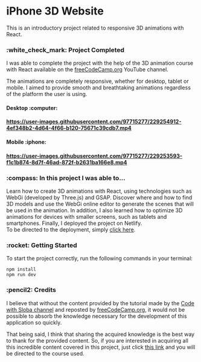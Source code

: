# iPhone 3D Website
This is an introductory project related to responsive 3D animations with React.

<h3>:white_check_mark: Project Completed</h3>
I was able to complete the project with the help of the 3D animation course with React available on the <a href="https://freecodecamp.org">freeCodeCamp.org<a/> YouTube channel.

The animations are completely responsive, whether for desktop, tablet or mobile. I aimed to provide smooth and breathtaking animations regardless of the platform the user is using.

<h4>Desktop :computer:<h4/>
  
https://user-images.githubusercontent.com/97715277/229254912-4ef348b2-4d64-4f66-b120-75671c39cdb7.mp4

<h4>Mobile :iphone:<h4/>
  
https://user-images.githubusercontent.com/97715277/229253593-f1c1b874-8d7f-46ad-872f-b2631ba166e8.mp4

<h3>:compass: In this project I was able to...</h3>
Learn how to create 3D animations with React, using technologies such as WebGi (developed by Three.js) and GSAP. Discover where and how to find 3D models and use the WebGi online editor to generate the scenes that will be used in the animation. In addition, I also learned how to optimize 3D animations for devices with smaller screens, such as tablets and smartphones. Finally, I deployed the project on Netlify.
<br>
To be directed to the deployment, simply <a href="https://apple-iphone-14-website.netlify.app/">click here<a/>.

<h3>:rocket: Getting Started</h3>
To start the project correctly, run the following commands in your terminal:

`npm install`
<br>`npm run dev`

<h3>:pencil2: Credits</h3>
I believe that without the content provided by the tutorial made by the <a href="https://www.youtube.com/channel/UCBu5ulO4d-d47lAVybpRTkw">Code with Sloba channel<a/> and reposted by <a href="https://www.youtube.com/@freecodecamp">freeCodeCamp.org<a/>, it would not be possible to absorb the knowledge necessary for the development of this application so quickly.

That being said, I think that sharing the acquired knowledge is the best way to thank for the provided content. So, if you are interested in acquiring all this incredible content covered in this project, just click <a href="https://youtu.be/IyBhFma4H1A">this link<a/> and you will be directed to the course used.
